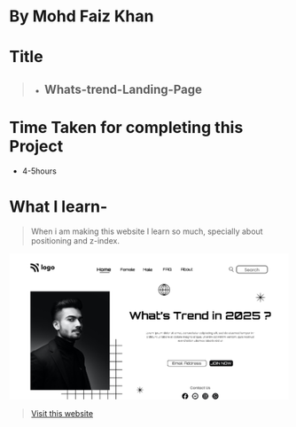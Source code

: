 # By Mohd Faiz Khan

# Title
  > - ## Whats-trend-Landing-Page

# Time Taken for completing this Project
  - 4-5hours
 
# What I learn- 
 
 > When i am making this website I learn so much, specially about positioning and z-index.
 
 
 
 
  ![Website-demo-pic](https://github.com/mfaizk/whats-trend-1/blob/master/thumbnail.png?raw=true)



> [Visit this website](https://whats-trend.netlify.app/)
